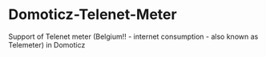 # Domoticz-Telenet-Meter
Support of Telenet meter (Belgium!! - internet consumption - also known as Telemeter) in Domoticz 
